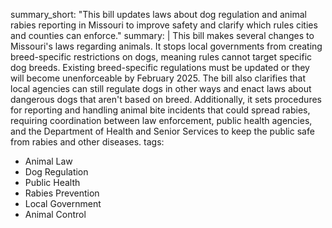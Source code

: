 summary_short: "This bill updates laws about dog regulation and animal rabies reporting in Missouri to improve safety and clarify which rules cities and counties can enforce."
summary: |
  This bill makes several changes to Missouri's laws regarding animals. It stops local governments from creating breed-specific restrictions on dogs, meaning rules cannot target specific dog breeds. Existing breed-specific regulations must be updated or they will become unenforceable by February 2025. The bill also clarifies that local agencies can still regulate dogs in other ways and enact laws about dangerous dogs that aren't based on breed. Additionally, it sets procedures for reporting and handling animal bite incidents that could spread rabies, requiring coordination between law enforcement, public health agencies, and the Department of Health and Senior Services to keep the public safe from rabies and other diseases.
tags:
  - Animal Law
  - Dog Regulation
  - Public Health
  - Rabies Prevention
  - Local Government
  - Animal Control

